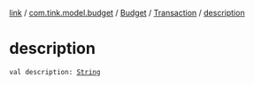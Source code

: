 [link](../../../index.md) / [com.tink.model.budget](../../index.md) / [Budget](../index.md) / [Transaction](index.md) / [description](./description.md)

# description

`val description: `[`String`](https://kotlinlang.org/api/latest/jvm/stdlib/kotlin/-string/index.html)